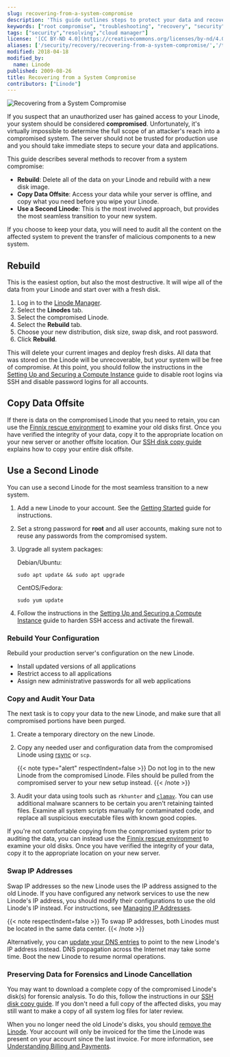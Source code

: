```yaml
---
slug: recovering-from-a-system-compromise
description: 'This guide outlines steps to protect your data and recover your system in the event of a suspected system compromise.'
keywords: ["root compromise", "troubleshooting", "recovery", "security"]
tags: ["security","resolving","cloud manager"]
license: '[CC BY-ND 4.0](https://creativecommons.org/licenses/by-nd/4.0)'
aliases: ['/security/recovery/recovering-from-a-system-compromise/','/troubleshooting/compromise-recovery/','/security/recovering-from-a-system-compromise/']
modified: 2018-04-18
modified_by:
  name: Linode
published: 2009-08-26
title: Recovering from a System Compromise
contributors: ["Linode"]
---
```


![Recovering from a System Compromise](recovering-from-system-compromise-title.jpg "Recovering from a System Compromise")

If you suspect that an unauthorized user has gained access to your Linode, your system should be considered **compromised**. Unfortunately, it's virtually impossible to determine the full scope of an attacker's reach into a compromised system. The server should not be trusted for production use and you should take immediate steps to secure your data and applications.

This guide describes several methods to recover from a system compromise:

-   **Rebuild**: Delete all of the data on your Linode and rebuild with a new disk image.
-   **Copy Data Offsite**: Access your data while your server is offline, and copy what you need before you wipe your Linode.
-   **Use a Second Linode**: This is the most involved approach, but provides the most seamless transition to your new system.

If you choose to keep your data, you will need to audit all the content on the affected system to prevent the transfer of malicious components to a new system.

## Rebuild

This is the easiest option, but also the most destructive. It will wipe all of the data from your Linode and start over with a fresh disk.

1.  Log in to the [Linode Manager](https://cloud.linode.com/).
2.  Select the **Linodes** tab.
3.  Select the compromised Linode.
4.  Select the **Rebuild** tab.
5.  Choose your new distribution, disk size, swap disk, and root password.
6.  Click **Rebuild**.

This will delete your current images and deploy fresh disks. All data that was stored on the Linode will be unrecoverable, but your system will be free of compromise. At this point, you should follow the instructions in the [Setting Up and Securing a Compute Instance](/docs/products/compute/compute-instances/guides/set-up-and-secure/) guide to disable root logins via SSH and disable password logins for all accounts.

## Copy Data Offsite

If there is data on the compromised Linode that you need to retain, you can use the [Finnix rescue environment](/docs/products/compute/compute-instances/guides/rescue-and-rebuild/) to examine your old disks first. Once you have verified the integrity of your data, copy it to the appropriate location on your new server or another offsite location. Our [SSH disk copy guide](/docs/products/compute/compute-instances/guides/copy-a-disk-image-over-ssh/) explains how to copy your entire disk offsite.

## Use a Second Linode

You can use a second Linode for the most seamless transition to a new system.

1.  Add a new Linode to your account. See the [Getting Started](/docs/products/platform/get-started/) guide for instructions.
2.  Set a strong password for **root** and all user accounts, making sure not to reuse any passwords from the compromised system.
3.  Upgrade all system packages:

    Debian/Ubuntu:

        sudo apt update && sudo apt upgrade

    CentOS/Fedora:

        sudo yum update

4.  Follow the instructions in the [Setting Up and Securing a Compute Instance](/docs/products/compute/compute-instances/guides/set-up-and-secure/) guide to harden SSH access and activate the firewall.

### Rebuild Your Configuration

Rebuild your production server's configuration on the new Linode.

-   Install updated versions of all applications
-   Restrict access to all applications
-   Assign new administrative passwords for all web applications

### Copy and Audit Your Data

The next task is to copy your data to the new Linode, and make sure that all compromised portions have been purged.

1.  Create a temporary directory on the new Linode.
2.  Copy any needed user and configuration data from the compromised Linode using [rsync](/docs/guides/introduction-to-rsync/) or `scp`.

    {{< note type="alert" respectIndent=false >}}
Do not log in to the new Linode from the compromised Linode. Files should be pulled from the compromised server to your new setup instead.
{{< /note >}}

3.  Audit your data using tools such as `rkhunter` and [`clamav`](/docs/guides/scanning-your-linode-for-malware/). You can use additional malware scanners to be certain you aren't retaining tainted files. Examine all system scripts manually for contaminated code, and replace all suspicious executable files with known good copies.

If you're not comfortable copying from the compromised system prior to auditing the data, you can instead use the [Finnix rescue environment](/docs/products/compute/compute-instances/guides/rescue-and-rebuild/) to examine your old disks. Once you have verified the integrity of your data, copy it to the appropriate location on your new server.

### Swap IP Addresses

Swap IP addresses so the new Linode uses the IP address assigned to the old Linode. If you have configured any network services to use the new Linode's IP address, you should modify their configurations to use the old Linode's IP instead. For instructions, see [Managing IP Addresses](/docs/products/compute/compute-instances/guides/manage-ip-addresses/#transferring-ip-addresses).

{{< note respectIndent=false >}}
To swap IP addresses, both Linodes must be located in the same data center.
{{< /note >}}

Alternatively, you can [update your DNS entries](/docs/products/networking/dns-manager/guides/manage-dns-records/) to point to the new Linode's IP address instead. DNS propagation across the Internet may take some time. Boot the new Linode to resume normal operations.

### Preserving Data for Forensics and Linode Cancellation

You may want to download a complete copy of the compromised Linode's disk(s) for forensic analysis. To do this, follow the instructions in our [SSH disk copy guide](/docs/products/compute/compute-instances/guides/copy-a-disk-image-over-ssh/). If you don't need a full copy of the affected disks, you may still want to make a copy of all system log files for later review.

When you no longer need the old Linode's disks, you should [remove the Linode](/docs/products/platform/billing/guides/stop-billing/). Your account will only be invoiced for the time the Linode was present on your account since the last invoice. For more information, see [Understanding Billing and Payments](/docs/products/platform/billing/).
